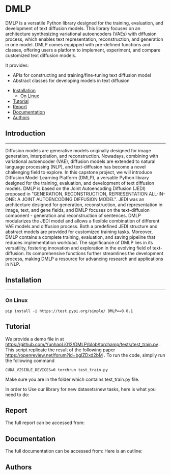 # DMLP
DMLP is a versatile Python library designed for the training, evaluation, and development of text diffusion models. This library focuses on an architecture synthesizing variational autoencoders (VAEs) with diffusion process, which enables text representation, reconstruction, and generation in one model. DMLP comes equipped with pre-defined functions and classes, offering users a platform to implement, experiment, and compare customized text diffusion models.

It provides:

- APIs for constructing and training/fine-tuning text diffusion model 
- Abstract classes for developing models in text diffusion


   
<!-- toc -->

- [Installation](#installation)
  - [On Linux](#on-linux)
- [Tutorial](#tutorial)
- [Report](#report)
- [Documentation](#documentation)
- [Authors](#authors)

<!-- tocstop -->

## Introduction
----------------------
Diffusion models are generative models originally designed for image generation, interpolation, and reconstruction. Nowadays, combining with variational autoencoder (VAE), diffusion models are extended to natural language processing (NLP), and text-diffusion has become a novel challenging field to explore. In this capstone project, we will introduce Diffusion Model Learning Platform (DMLP), a versatile Python library designed for the training, evaluation, and development of text diffusion models.
DMLP is based on the Joint Autoencoding Diffusion (JEDI) proposed in "GENERATION, RECONSTRUCTION, REPRESENTATION
ALL-IN-ONE: A JOINT AUTOENCODING DIFFUSION MODEL". JEDI was an architecture designed for generation, reconstruction, and representation in image, text, and gene fields, and DMLP focuses on the text-diffusion component - generation and reconstruction of sentences.
DMLP modularizes the JEDI model and allows a flexible combination of different VAE models and diffusion process. Both a predefined JEDI structure and abstract models are provided for customized training tasks. Moreover, DMLP contains a complete training, evaluation, and saving pipeline that reduces implementation workload. The significance of DMLP lies in its versatility, fostering innovation and exploration in the evolving field of text-diffusion. Its comprehensive functions further streamlines the development process, making DMLP a resource for advancing research and applications in NLP.

## Installation
----------------------
### On Linux
```
pip install -i https://test.pypi.org/simple/ DMLP==0.0.1
```

## Tutorial
We provide a demo file in at https://github.com/YunhaoLi012/DMLP/blob/torchamp/tests/test_train.py . This script replicate the result of the following paper https://openreview.net/forum?id=bgIZDxd2bM . To run the code, simpily run the following command
```
CUDA_VISIBLE_DEVICES=0 torchrun test_train.py
```
Make sure you are in the folder which contains test_train.py file. 

In order to Use our library for new datasets/new tasks, here is what you need to do:

## Report
The full report can be accessed from: 

## Documentation
The full documentation can be accessed from: 
Here is an outline:

## Authors


